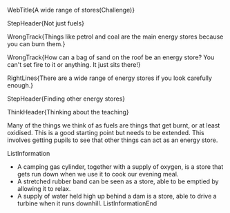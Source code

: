 WebTitle{A wide range of stores(Challenge)}

StepHeader{Not just fuels}

WrongTrack{Things like petrol and coal are the main energy stores because you can burn them.}

WrongTrack{How can a bag of sand on the roof be an energy store? You can't set fire to it or anything. It just sits there!}

RightLines{There are a wide range of energy stores if you look carefully enough.}

StepHeader{Finding other energy stores}

ThinkHeader{Thinking about the teaching}

Many of the things we think of as fuels are things that get burnt, or at least oxidised. This is a good starting point but needs to be extended. This involves getting pupils to see that other things can act as an energy store.
 

ListInformation
- A camping gas cylinder, together with a supply of oxygen, is a store that gets run down when we use it to cook our evening meal.
- A stretched rubber band can be seen as a store, able to be emptied by allowing it to relax.
- A supply of water held high up behind a dam is a store, able to drive a turbine when it runs downhill.
ListInformationEnd


